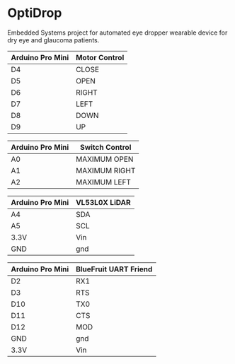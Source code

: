 # OptiDrop
Embedded Systems project for automated eye dropper wearable device for dry eye and glaucoma patients.


| Arduino Pro Mini | Motor Control |
| --- | --- |
| D4 | CLOSE | 
| D5 | OPEN | 
| D6 | RIGHT |
| D7 | LEFT |
| D8 | DOWN |
| D9 | UP |

| Arduino Pro Mini | Switch Control |
| --- | --- |
| A0 | MAXIMUM OPEN | 
| A1 | MAXIMUM RIGHT | 
| A2 | MAXIMUM LEFT |

| Arduino Pro Mini | VL53L0X LiDAR |
| --- | --- |
| A4 | SDA | 
| A5 | SCL | 
| 3.3V | Vin |
| GND | gnd | 

| Arduino Pro Mini | BlueFruit UART Friend|
| --- | --- |
| D2 | RX1 | 
| D3 | RTS |
| D10 | TX0 | 
| D11 | CTS |
| D12 | MOD |
| GND | gnd |
| 3.3V | Vin |

